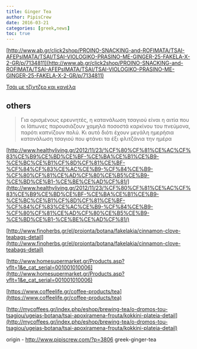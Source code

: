 ```yaml
---
title: Ginger Tea
author: PipisCrew
date: 2016-03-21
categories: [greek,news]
toc: true
---
```


[http://www.ab.gr/click2shop/PROINO-SNACKING-and-ROFIMATA/TSAI-AFEPsIMATA/TSAI/TSAI-VIOLOGIKO-PRASINO-ME-GINGER-25-FAKELA-X-2-GR/p/7134811](http://www.ab.gr/click2shop/PROINO-SNACKING-and-ROFIMATA/TSAI-AFEPsIMATA/TSAI/TSAI-VIOLOGIKO-PRASINO-ME-GINGER-25-FAKELA-X-2-GR/p/7134811)

[Τσάι με τζίντζερ και κανέλα](http://www.radicio.com/%CF%84%CF%83%CE%AC%CE%B9-%CF%84%CE%B6%CE%AF%CE%BD%CF%84%CE%B6%CE%B5%CF%81-%CE%BA%CE%B1%CE%BD%CE%AD%CE%BB%CE%B1/)

## others

> Για ορισμένους ερευνητές, η κατανάλωση τσαγιού είναι η αιτία που οι Ιάπωνες παρουσιάζουν χαμηλά ποσοστά καρκίνου του πνεύμονα, παρότι καπνίζουν πολύ.  Κι αυτό διότι έχουν μεγάλη ημερήσια κατανάλωση τσαγιού που φτάνει τα έξι φλιτζάνια την ημέρα

[http://www.healthyliving.gr/2012/11/23/%CF%80%CF%81%CE%AC%CF%83%CE%B9%CE%BD%CE%BF-%CE%BA%CE%B1%CE%B9-%CE%BC%CE%B1%CF%8D%CF%81%CE%BF-%CF%84%CF%83%CE%AC%CE%B9-%CF%84%CE%B9-%CF%80%CF%81%CE%AD%CF%80%CE%B5%CE%B9-%CE%BD%CE%B1-%CE%BE%CE%AD%CF%81/](http://www.healthyliving.gr/2012/11/23/%CF%80%CF%81%CE%AC%CF%83%CE%B9%CE%BD%CE%BF-%CE%BA%CE%B1%CE%B9-%CE%BC%CE%B1%CF%8D%CF%81%CE%BF-%CF%84%CF%83%CE%AC%CE%B9-%CF%84%CE%B9-%CF%80%CF%81%CE%AD%CF%80%CE%B5%CE%B9-%CE%BD%CE%B1-%CE%BE%CE%AD%CF%81/)

[http://www.finoherbs.gr/el/proionta/botana/fakelakia/cinnamon-clove-teabags-detail](http://www.finoherbs.gr/el/proionta/botana/fakelakia/cinnamon-clove-teabags-detail)

[http://www.homesupermarket.gr/Products.asp?vflt=1&e_cat_serial=001001010006](http://www.homesupermarket.gr/Products.asp?vflt=1&e_cat_serial=001001010006)

[https://www.coffeelife.gr/coffee-products/tea](https://www.coffeelife.gr/coffee-products/tea)

[http://mycoffees.gr/index.php/eshop/brewing-tea/o-dromos-tou-tsagiou/ugeias-botana/tsai-apoxiramena-frouta/kokkini-plateia-detail](http://mycoffees.gr/index.php/eshop/brewing-tea/o-dromos-tou-tsagiou/ugeias-botana/tsai-apoxiramena-frouta/kokkini-plateia-detail)

origin - http://www.pipiscrew.com/?p=3806 greek-ginger-tea